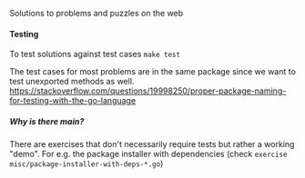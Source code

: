Solutions to problems and puzzles on the web

#### Testing
To test solutions against test cases
`make test`

The test cases for most problems are in the same package
since we want to test unexported methods as well.
https://stackoverflow.com/questions/19998250/proper-package-naming-for-testing-with-the-go-language

##### Why is there main?
There are exercises that don't necessarily require tests but rather a working "demo".
For e.g. the package installer with dependencies (check `exercise misc/package-installer-with-deps-*.go`)
